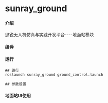 # sunray_ground

#### 介绍
思锐无人机仿真与实践开发平台----地面站模块

#### 编译


#### 运行
```shell
## 运行
roslaunch sunray_ground ground_control.launch

## 参数设置

```

#### 地面站UI使用
```shell


```
